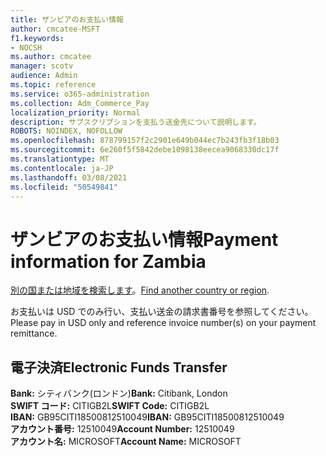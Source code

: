 ```yaml
---
title: ザンビアのお支払い情報
author: cmcatee-MSFT
f1.keywords:
- NOCSH
ms.author: cmcatee
manager: scotv
audience: Admin
ms.topic: reference
ms.service: o365-administration
ms.collection: Adm_Commerce_Pay
localization_priority: Normal
description: サブスクリプションを支払う送金先について説明します。
ROBOTS: NOINDEX, NOFOLLOW
ms.openlocfilehash: 878799157f2c2901e649b044ec7b243fb3f18b03
ms.sourcegitcommit: 6e260f5f5842debe1098138eecea9068330dc17f
ms.translationtype: MT
ms.contentlocale: ja-JP
ms.lasthandoff: 03/08/2021
ms.locfileid: "50549841"
---
```

# <a name="payment-information-for-zambia"></a><span data-ttu-id="01ef7-103">ザンビアのお支払い情報</span><span class="sxs-lookup"><span data-stu-id="01ef7-103">Payment information for Zambia</span></span>

<span data-ttu-id="01ef7-104">[別の国または地域を検索します](../billing-and-payments/pay-for-your-subscription.md)。</span><span class="sxs-lookup"><span data-stu-id="01ef7-104">[Find another country or region](../billing-and-payments/pay-for-your-subscription.md).</span></span>

<span data-ttu-id="01ef7-105">お支払いは USD でのみ行い、支払い送金の請求書番号を参照してください。</span><span class="sxs-lookup"><span data-stu-id="01ef7-105">Please pay in USD only and reference invoice number(s) on your payment remittance.</span></span>  

## <a name="electronic-funds-transfer"></a><span data-ttu-id="01ef7-106">電子決済</span><span class="sxs-lookup"><span data-stu-id="01ef7-106">Electronic Funds Transfer</span></span>

<span data-ttu-id="01ef7-107">**Bank:** シティバンク(ロンドン)</span><span class="sxs-lookup"><span data-stu-id="01ef7-107">**Bank:** Citibank, London</span></span>  
<span data-ttu-id="01ef7-108">**SWIFT コード:** CITIGB2L</span><span class="sxs-lookup"><span data-stu-id="01ef7-108">**SWIFT Code:** CITIGB2L</span></span>  
<span data-ttu-id="01ef7-109">**IBAN:** GB95CITI18500812510049</span><span class="sxs-lookup"><span data-stu-id="01ef7-109">**IBAN:** GB95CITI18500812510049</span></span>  
<span data-ttu-id="01ef7-110">**アカウント番号:** 12510049</span><span class="sxs-lookup"><span data-stu-id="01ef7-110">**Account Number:** 12510049</span></span>  
<span data-ttu-id="01ef7-111">**アカウント名:** MICROSOFT</span><span class="sxs-lookup"><span data-stu-id="01ef7-111">**Account Name:** MICROSOFT</span></span>  